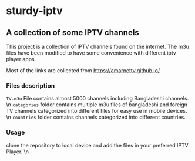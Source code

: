 # sturdy-iptv

## A collection of some IPTV channels

This project is a collection of IPTV channels found on the internet. The m3u files have been modified to have some convenience with different iptv player apps.

Most of the links are collected from https://amarnettv.github.io/


### Files description

`TV.m3u` File contains almost 5000 channels including Bangladeshi channels. \n
`categories` folder contains multiple m3u files of bangladeshi and foreign TV channels categorized into different files for easy use in mobile devices. \n
`countries` folder contains channels categorized into different countries.

### Usage
clone the repository to local device and add the files in your preferred IPTV Player. \n
